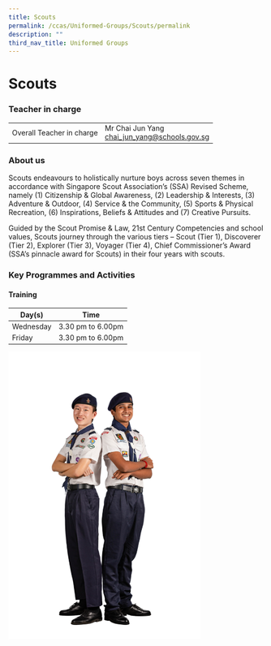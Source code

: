 ```yaml
---
title: Scouts
permalink: /ccas/Uniformed-Groups/Scouts/permalink
description: ""
third_nav_title: Uniformed Groups
---
```

Scouts
======

### Teacher in charge

|  |  |
|---|---|
| Overall Teacher in charge | Mr Chai Jun Yang<br>chai_jun_yang@schools.gov.sg |

### About us

Scouts endeavours to holistically nurture boys across seven themes in accordance with Singapore Scout Association’s (SSA) Revised Scheme, namely (1) Citizenship & Global Awareness, (2) Leadership & Interests, (3) Adventure & Outdoor, (4) Service & the Community, (5) Sports & Physical Recreation, (6) Inspirations, Beliefs & Attitudes and (7) Creative Pursuits.

Guided by the Scout Promise & Law, 21st Century Competencies and school values, Scouts journey through the various tiers – Scout (Tier 1), Discoverer (Tier 2), Explorer (Tier 3), Voyager (Tier 4), Chief Commissioner’s Award (SSA’s pinnacle award for Scouts) in their four years with scouts. 

### Key Programmes and Activities

#### Training

| Day(s) |  Time |
|---|---|
|  Wednesday | 3.30 pm to 6.00pm |
|  Friday |  3.30 pm to 6.00pm |


<img src="/images/scouts1.png" style="width:75%">
